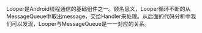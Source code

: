 
Looper是Android线程通信的基础组件之一。顾名思义，Looper循环不断的从MessageQueue中取出message，交给Handler来处理。从后面的代码分析中我们可以发现，Looper与MessageQueue是一一对应的关系。
